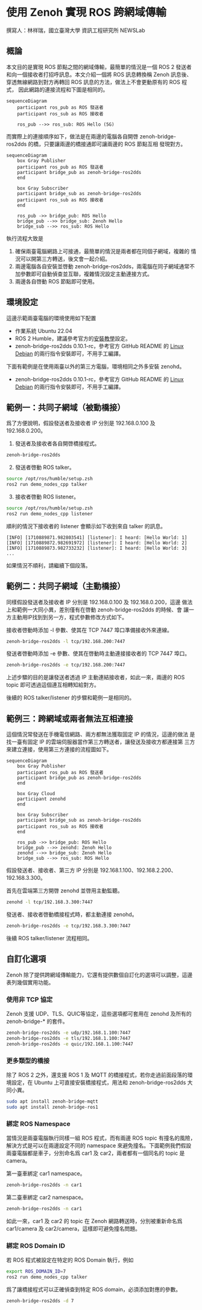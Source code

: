 # 使用 Zenoh 實現 ROS 跨網域傳輸

撰寫人：林祥瑞，國立臺灣大學 資訊工程研究所 NEWSLab

## 概論

本文目的是實現 ROS 節點之間的網域傳輸，最簡單的情況是一個 ROS 2 發送者
和向一個接收者打招呼訊息。本文介紹一個將 ROS 訊息轉換稱 Zenoh 訊息後、
穿透無線網路到對方再轉回 ROS 訊息的方法，做法上不會更動原有的 ROS 程式，
因此網路的連接流程和下圖是相同的。

```mermaid
sequenceDiagram
    participant ros_pub as ROS 發送者
    participant ros_sub as ROS 接收者

    ros_pub -->> ros_sub: ROS Hello (5G)
```

而實際上的連接順序如下，做法是在兩邊的電腦各自開啓
zenoh-bridge-ros2dds 的橋，只要讓兩邊的橋接通即可讓兩邊的 ROS 節點互相
發現對方。


```mermaid
sequenceDiagram
    box Gray Publisher
    participant ros_pub as ROS 發送者
    participant bridge_pub as zenoh-bridge-ros2dds
    end

    box Gray Subscriber
    participant bridge_sub as zenoh-bridge-ros2dds
    participant ros_sub as ROS 接收者
    end

    ros_pub ->> bridge_pub: ROS Hello
    bridge_pub -->> bridge_sub: Zenoh Hello
    bridge_sub -->> ros_sub: ROS Hello
```

執行流程大致是

1. 確保兩臺電腦網路上可接通，最簡單的情況是兩者都在同個子網域，複雜的
   情況可以開第三方轉送，後文會一起介紹。
2. 兩邊電腦各自安裝並啓動 zenoh-bridge-ros2dds，兩電腦在同子網域通常不
   加參數即可自動偵查並互聯，複雜情況設定主動連接方式。
3. 兩邊各自啓動 ROS 節點即可使用。


## 環境設定

這邊示範兩臺電腦的環境使用如下配置

- 作業系統 Ubuntu 22.04
- ROS 2 Humble，建議參考官方的[安裝教學](https://docs.ros.org/en/humble/Installation/Ubuntu-Install-Debians.html)設定。
- zenoh-bridge-ros2dds 0.10.1-rc，參考官方 GitHub README 的 [Linux
  Debian](https://github.com/eclipse-zenoh/zenoh-plugin-ros2dds?tab=readme-ov-file#linux-debian)
  的兩行指令安裝即可，不用手工編譯。

下面有範例是在使用兩臺以外的第三方電腦，環境相同之外多安裝 zenohd。

- zenoh-bridge-ros2dds 0.10.1-rc，參考官方 GitHub README 的 [Linux
  Debian](https://github.com/eclipse-zenoh/zenoh?tab=readme-ov-file#linux-debian)
  的兩行指令安裝即可，不用手工編譯。


## 範例一：共同子網域（被動橋接）

爲了方便說明，假設發送者及接收者 IP 分別是 192.168.0.100 及 192.168.0.200。

1. 發送者及接收者各自開啓橋接程式。
  ```bash
  zenoh-bridge-ros2dds
  ```

2. 發送者啓動 ROS talker。

  ```bash
  source /opt/ros/humble/setup.zsh
  ros2 run demo_nodes_cpp talker
  ```

3. 接收者啓動 ROS listener。

  ```bash
  source /opt/ros/humble/setup.zsh
  ros2 run demo_nodes_cpp listener
  ```

順利的情況下接收者的 listener 會顯示如下收到來自 talker 的訊息。

```
[INFO] [1710889871.982803541] [listener]: I heard: [Hello World: 1]
[INFO] [1710889872.982691972] [listener]: I heard: [Hello World: 2]
[INFO] [1710889873.982733232] [listener]: I heard: [Hello World: 3]
...
```

如果情況不順利，請繼續下個段落。


## 範例二：共同子網域（主動橋接）

同樣假設發送者及接收者 IP 分別是 192.168.0.100 及 192.168.0.200，這邊
做法上和範例一大同小異，差別僅有在啓動 zenoh-bridge-ros2dds 的時候、會
讓一方主動用IP找到到另一方，程式參數修改方式如下。

接收者啓動時添加 -l 參數、使其在 TCP 7447 埠口準備接收外來連線。

```bash
zenoh-bridge-ros2dds -l tcp/192.168.200:7447
```

發送者啓動時添加 -e 參數、使其在啓動時主動連接接收者的 TCP 7447 埠口。

```bash
zenoh-bridge-ros2dds -e tcp/192.168.200:7447
```

上述步驟的目的是讓發送者透過 IP 主動連結接收者，如此一來，兩邊的 ROS
topic 即可透過這個連互相轉知給對方。

後續的 ROS talker/listener 的步驟和範例一是相同的。


## 範例三：跨網域或兩者無法互相連接

這個情況常發送在手機電信網路、兩方都無法獲取固定 IP 的情況，這邊的做法
是找一臺有固定 IP 的雲端伺服器當作第三方轉送者，讓發送及接收方都連接第
三方來建立連接，使用第三方連接的流程圖如下。

```mermaid
sequenceDiagram
    box Gray Publisher
    participant ros_pub as ROS 發送者
    participant bridge_pub as zenoh-bridge-ros2dds
    end

    box Gray Cloud
    participant zenohd
    end

    box Gray Subscriber
    participant bridge_sub as zenoh-bridge-ros2dds
    participant ros_sub as ROS 接收者
    end

    ros_pub ->> bridge_pub: ROS Hello
    bridge_pub -->> zenohd: Zenoh Hello
    zenohd -->> bridge_sub: Zenoh Hello
    bridge_sub -->> ros_sub: ROS Hello
```


假設發送者、接收者、第三方 IP 分別是 192.168.1.100、192.168.2.200、
192.168.3.300。

首先在雲端第三方開啓 zenohd 並啓用主動監聽。

```bash
zenohd -l tcp/192.168.3.300:7447
```

發送者、接收者啓動橋接程式時，都主動連接 zenohd。

```bash
zenoh-bridge-ros2dds -e tcp/192.168.3.300:7447
```

後續 ROS talker/listener 流程相同。


## 自訂化選項

Zenoh 除了提供跨網域傳輸能力，它還有提供數個自訂化的選項可以調整，這邊
表列幾個實用功能。


### 使用非 TCP 協定

Zenoh 支援 UDP、TLS、QUIC等協定，這些選項都可套用在 zenohd 及所有的 zenoh-bridge-* 的套件。

```bash
zenoh-bridge-ros2dds -e udp/192.168.1.100:7447
zenoh-bridge-ros2dds -e tls/192.168.1.100:7447
zenoh-bridge-ros2dds -e quic/192.168.1.100:7447
```

### 更多類型的橋接

除了 ROS 2 之外，還支援 ROS 1 及 MQTT 的橋接程式，若你走過前面段落的環
境設定，在 Ubuntu 上可直接安裝橋接程式，用法和 zenoh-bridge-ros2dds 大
同小異。

```bash
sudo apt install zenoh-bridge-mqtt
sudo apt install zenoh-bridge-ros1
```

### 綁定 ROS Namespace

當情況是兩臺電腦執行同樣一組 ROS 程式，而有兩邊 ROS topic 有撞名的風險，
解決方式是可以在兩邊設定不同的 namespace 來避免撞名。下面範例我們假設
兩臺電腦都是車子，分別命名爲 car1 及 car2，兩者都有一個同名的 topic 是
camera。

第一臺車綁定 car1 namespace。

```bash
zenoh-bridge-ros2dds -n car1
```

第二臺車綁定 car2 namespace。

```bash
zenoh-bridge-ros2dds -n car1
```

如此一來，car1 及 car2 的 topic 在 Zenoh 網路轉送時，分別被重新命名爲
car1/camera 及 car2/camera，這樣即可避免撞名問題。

### 綁定 ROS Domain ID

若 ROS 程式被設定在特定的 ROS Domain 執行，例如

```bash
export ROS_DOMAIN_ID=7
ros2 run demo_nodes_cpp talker
  ```

爲了讓橋接程式可以正確偵查到特定 ROS domain，必須添加對應的參數。

```bash
zenoh-bridge-ros2dds -d 7
```
